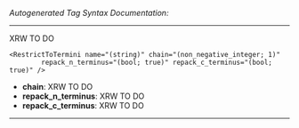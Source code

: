 _Autogenerated Tag Syntax Documentation:_

---
XRW TO DO

```
<RestrictToTermini name="(string)" chain="(non_negative_integer; 1)"
        repack_n_terminus="(bool; true)" repack_c_terminus="(bool; true)" />
```

-   **chain**: XRW TO DO
-   **repack_n_terminus**: XRW TO DO
-   **repack_c_terminus**: XRW TO DO

---
